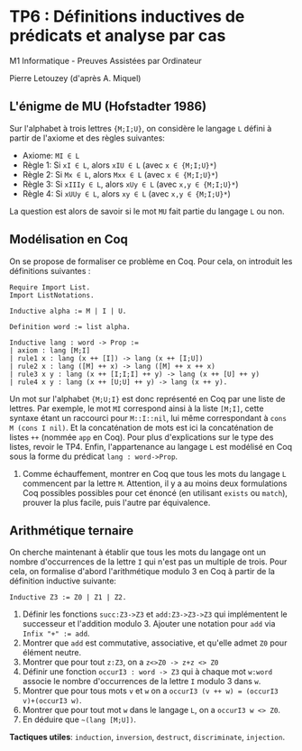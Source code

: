 TP6 : Définitions inductives de prédicats et analyse par cas
============================================================

M1 Informatique - Preuves Assistées par Ordinateur

Pierre Letouzey (d'après A. Miquel)

## L'énigme de MU (Hofstadter 1986) ##

Sur l'alphabet à trois lettres `{M;I;U}`, on considère le
langage `L` défini à partir de l'axiome et des règles suivantes:

  - Axiome: `MI ∈ L`
  - Règle 1: Si `xI ∈ L`, alors `xIU ∈ L` (avec `x ∈ {M;I;U}*`)
  - Règle 2: Si `Mx ∈ L`, alors `Mxx ∈ L` (avec `x ∈ {M;I;U}*`)
  - Règle 3: Si `xIIIy ∈ L`, alors `xUy ∈ L` (avec `x,y ∈ {M;I;U}*`)
  - Règle 4: Si `xUUy ∈ L`, alors `xy ∈ L` (avec `x,y ∈ {M;I;U}*`)

La question est alors de savoir si le mot `MU` fait partie du langage
`L` ou non.

## Modélisation en Coq ##

On se propose de formaliser ce problème en Coq. Pour cela, on
introduit les définitions suivantes :

```coq
Require Import List.
Import ListNotations.

Inductive alpha := M | I | U.

Definition word := list alpha.

Inductive lang : word -> Prop :=
| axiom : lang [M;I]
| rule1 x : lang (x ++ [I]) -> lang (x ++ [I;U])
| rule2 x : lang ([M] ++ x) -> lang ([M] ++ x ++ x)
| rule3 x y : lang (x ++ [I;I;I] ++ y) -> lang (x ++ [U] ++ y)
| rule4 x y : lang (x ++ [U;U] ++ y) -> lang (x ++ y).
```

Un mot sur l'alphabet `{M;U;I}` est donc représenté en Coq par une
liste de lettres. Par exemple, le mot `MI` correspond ainsi à la liste
`[M;I]`, cette syntaxe étant un raccourci pour `M::I::nil`, lui même
correspondant à `cons M (cons I nil)`. Et la concaténation de
mots est ici la concaténation de listes `++` (nommée `app` en
Coq). Pour plus d'explications sur le type des listes, revoir le TP4.
Enfin, l'appartenance au langage `L` est modélisé en Coq
sous la forme du prédicat `lang : word->Prop`.

 1. Comme échauffement, montrer en Coq que tous les mots du langage `L`
    commencent par la lettre `M`. Attention, il y a au moins deux
    formulations Coq possibles possibles pour cet énoncé (en utilisant
    `exists` ou `match`), prouver la plus facile, puis l'autre par
    équivalence.
    
## Arithmétique ternaire ##

On cherche maintenant à établir que tous les mots du langage ont un
nombre d'occurrences de la lettre `I` qui n'est pas un multiple de
trois. Pour cela, on formalise d'abord l'arithmétique modulo 3 en
Coq à partir de la définition inductive suivante:

```coq
Inductive Z3 := Z0 | Z1 | Z2.
```
 
  1. Définir les fonctions `succ:Z3->Z3` et
    `add:Z3->Z3->Z3` qui implémentent le successeur et
    l'addition modulo 3. Ajouter une notation pour `add` via
    `Infix "+" := add`.
  2. Montrer que `add` est commutative,
     associative, et qu'elle admet `Z0` pour élément neutre.
  3. Montrer que pour tout `z:Z3`, on a `z<>Z0 -> z+z <> Z0`
  4. Définir une fonction `occurI3 : word -> Z3` qui
    à chaque mot `w:word` associe le nombre d'occurrences de la
    lettre `I` modulo 3 dans `w`.
  5. Montrer que pour tous mots `v` et `w` on a 
    `occurI3 (v ++ w) = (occurI3 v)+(occurI3 w)`.
  6. Montrer que pour tout mot `w` dans le langage `L`, on a
     `occurI3 w <> Z0`.
  7. En déduire que `~(lang [M;U])`.

**Tactiques utiles**: `induction`, `inversion`, `destruct`, `discriminate`, `injection`.


